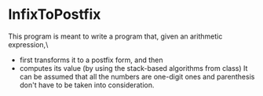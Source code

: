 # InfixToPostfix
This program is meant to write a program that, given an arithmetic expression,\
 * first transforms it to a postfix form, and then
 * computes its value (by using the stack-based algorithms from class)
It can be assumed that all the numbers are one-digit ones and parenthesis don't have to be taken into consideration.
